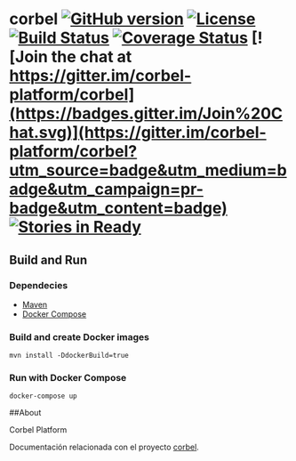 # corbel  [![GitHub version](https://badge.fury.io/gh/corbel-platform%2Fcorbel.png)](https://github.com/corbel-platform/corbel/releases) [![License](http://img.shields.io/badge/license-Apache2-blue.svg?style=flat)](http://www.apache.org/licenses/LICENSE-2.0.txt) [![Build Status](https://travis-ci.org/corbel-platform/corbel.svg?branch=master)](https://travis-ci.org/corbel-platform/corbel) [![Coverage Status](https://coveralls.io/repos/corbel-platform/corbel/badge.svg?branch=master)](https://coveralls.io/r/corbel-platform/corbel?branch=master) [![Join the chat at https://gitter.im/corbel-platform/corbel](https://badges.gitter.im/Join%20Chat.svg)](https://gitter.im/corbel-platform/corbel?utm_source=badge&utm_medium=badge&utm_campaign=pr-badge&utm_content=badge) [![Stories in Ready](https://badge.waffle.io/corbel-platform/corbel.svg?label=ready&title=Ready)](http://waffle.io/corbel-platform/corbel)

## Build and Run

### Dependecies

* [Maven](http://maven.apache.org)
* [Docker Compose](https://docs.docker.com/compose/)

### Build and create Docker images

```
mvn install -DdockerBuild=true
```

### Run with Docker Compose

```
docker-compose up
```



##About

Corbel Platform

Documentación relacionada con el proyecto [corbel](http://corbel.io).
